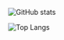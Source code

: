 ![GitHub stats](https://github-readme-stats.vercel.app/api?username=alien11689&show_icons=true&theme=dark&include_all_commits=true&custom_title=My+stats)

![Top Langs](https://github-readme-stats.vercel.app/api/top-langs/?username=alien11689)


<!--
**alien11689/alien11689** is a ✨ _special_ ✨ repository because its `README.md` (this file) appears on your GitHub profile.

Here are some ideas to get you started:

- 🔭 I’m currently working on ...
- 🌱 I’m currently learning ...
- 👯 I’m looking to collaborate on ...
- 🤔 I’m looking for help with ...
- 💬 Ask me about ...
- 📫 How to reach me: ...
- 😄 Pronouns: ...
- ⚡ Fun fact: ...
-->
